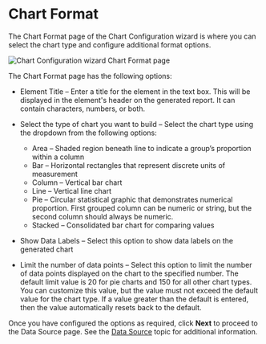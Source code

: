 # Chart Format

The Chart Format page of the Chart Configuration wizard is where you can select the chart type and
configure additional format options.

![Chart Configuration wizard Chart Format page](/img/product_docs/accessanalyzer/admin/report/chartwizard/chartformat.webp)

The Chart Format page has the following options:

- Element Title – Enter a title for the element in the text box. This will be displayed in the
  element's header on the generated report. It can contain characters, numbers, or both.
- Select the type of chart you want to build – Select the chart type using the dropdown from the
  following options:

  - Area – Shaded region beneath line to indicate a group’s proportion within a column
  - Bar – Horizontal rectangles that represent discrete units of measurement
  - Column – Vertical bar chart
  - Line – Vertical line chart
  - Pie – Circular statistical graphic that demonstrates numerical proportion. First grouped
    column can be numeric or string, but the second column should always be numeric.
  - Stacked – Consolidated bar chart for comparing values

- Show Data Labels – Select this option to show data labels on the generated chart
- Limit the number of data points – Select this option to limit the number of data points displayed
  on the chart to the specified number. The default limit value is 20 for pie charts and 150 for all
  other chart types. You can customize this value, but the value must not exceed the default value
  for the chart type. If a value greater than the default is entered, then the value automatically
  resets back to the default.

Once you have configured the options as required, click **Next** to proceed to the Data Source page.
See the [Data Source](/docs/accessanalyzer/12.0/administration/reporting/chartwizard/datasource.md) topic for additional information.
